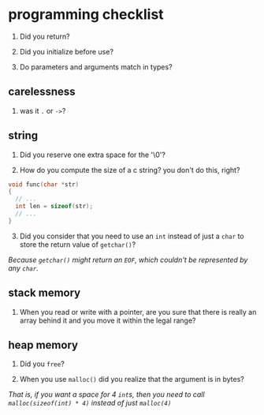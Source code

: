 programming checklist
=====================

1. Did you return?

2. Did you initialize before use?

3. Do parameters and arguments match in types?

carelessness
------------
1. was it `.` or `->`?

string
------
1. Did you reserve one extra space for the '\0'?

2. How do you compute the size of a c string? you don't do this, right?

```c
void func(char *str)
{
  // ...
  int len = sizeof(str);
  // ...
}
```

3. Did you consider that you need to use an `int` instead of just a `char` to store the return value of `getchar()`?

*Because `getchar()` might return an `EOF`, which couldn't be represented by any `char`.*

stack memory
------------
1. When you read or write with a pointer, are you sure that there is really an array behind it and you move it within the legal range?

heap memory
-----------
1. Did you `free`?

2. When you use `malloc()` did you realize that the argument is in bytes?

*That is, if you want a space for 4 `int`s, then you need to call `malloc(sizeof(int) * 4)` instead of just `malloc(4)`*

